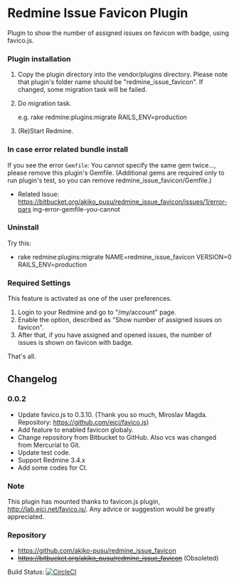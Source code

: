 # Redmine Issue Favicon Plugin

Plugin to show the number of assigned issues on favicon with badge, using
favico.js.

### Plugin installation

1.  Copy the plugin directory into the vendor/plugins directory. Please note
    that plugin's folder name should be "redmine_issue_favicon". If changed,
    some migration task will be failed.
2.  Do migration task.

    e.g. rake redmine:plugins:migrate RAILS_ENV=production

1.  (Re)Start Redmine.


### In case error related bundle install

If you see the error  `Gemfile`: You cannot specify the same gem twice...,
please remove this plugin's Gemfile. (Additional gems are required only to run
plugin's test, so you can remove redmine_issue_favicon/Gemfile.)

*   Related Issue:
    https://bitbucket.org/akiko_pusu/redmine_issue_favicon/issues/1/error-pars
    ing-error-gemfile-you-cannot


### Uninstall

Try this:

*   rake redmine:plugins:migrate NAME=redmine_issue_favicon VERSION=0
    RAILS_ENV=production


### Required Settings

This feature is activated as one of the user preferences.

1.  Login to your Redmine and go to "/my/account" page.
2.  Enable the option, described as "Show number of assigned issues on
    favicon".
3.  After that, if you have assigned and opened issues, the number of issues
    is shown on favicon with badge.


That's all.

## Changelog

### 0.0.2

* Update favico.js to 0.3.10. (Thank you so much, Miroslav Magda. Repository: https://github.com/ejci/favico.js)
* Add feature to enabled favicon globaly. 
* Change repository from Bitbucket to GitHub. Also vcs was changed from Mercurial to Git.
* Update test code.
* Support Redmine 3.4.x
* Add some codes for CI.

### Note

This plugin has mounted thanks to favicon.js plugin, http://lab.ejci.net/favico.js/. 
Any advice or suggestion would be greatly appreciated.

### Repository

* https://github.com/akiko-pusu/redmine_issue_favicon
* ~~https://bitbucket.org/akiko_pusu/redmine_issue_favicon~~ (Obsoleted)

Build Status: [![CircleCI](https://circleci.com/gh/akiko-pusu/redmine_issue_favicon/tree/master.svg?style=svg)](https://circleci.com/gh/akiko-pusu/redmine_issue_favicon/tree/master)
